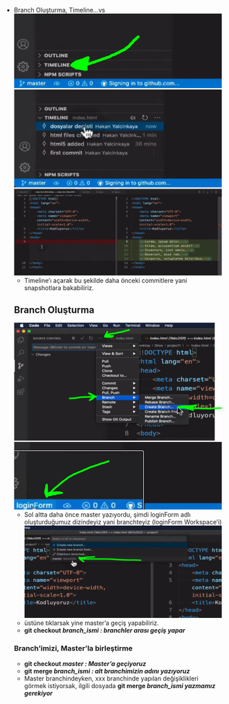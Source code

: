- Branch Oluşturma, Timeline…vs
  ![Untitled](../!img/Untitled%2035.png)
  ![Untitled](../!img/Untitled%2036.png)
  ![Untitled](../!img/Untitled%2037.png)
  - Timeline’ı açarak bu şekilde daha önceki commitlere yani snapshotlara bakabiliriz.
  ## Branch Oluşturma
  ![Untitled](../!img/Untitled%2038.png)
  ![Untitled](../!img/Untitled%2039.png)
  - Sol altta daha önce master yazıyordu, şimdi loginForm adlı oluşturduğumuz dizindeyiz yani branchteyiz (loginForm Workspace’i)
    ![Untitled](../!img/Untitled%2040.png)
  - üstüne tıklarsak yine master’a geçiş yapabiliriz.
  - **git checkout _branch_ismi : branchler arası geçiş yapar_**
  ### Branch’imizi, Master’la birleştirme
  - **git checkout _master : Master’a geçiyoruz_**
  - **git merge _branch_ismi : alt branchimizin adını yazıyoruz_**
  - Master branchindeyken, xxx branchinde yapılan değişiklikleri görmek istiyorsak, ilgili dosyada **git merge _branch_ismi yazmamız gerekiyor_**
